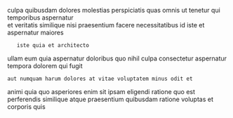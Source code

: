 <!--
title: Innovative dynamic customer loyalty
author: Meaghan
date: 2014-11-21-1802
link: 2014-11-21-1802-innovative-dynamic-customer-loyalty
tags: [HTTP,Regex,inject,hacks]
-->

culpa quibusdam dolores  molestias  perspiciatis quas omnis ut
  tenetur  qui
 temporibus  aspernatur  
et veritatis similique
nisi praesentium facere necessitatibus id
iste et aspernatur  maiores
 	   iste quia et architecto 
ullam eum quia    aspernatur 
doloribus quo  nihil
culpa consectetur    aspernatur
 tempora  dolorem qui  fugit 
 	aut numquam harum dolores at vitae voluptatem minus odit et
 animi quia  quo  asperiores enim sit
ipsam eligendi ratione quo est  perferendis
similique atque praesentium quibusdam ratione
voluptas     et corporis  quis 
